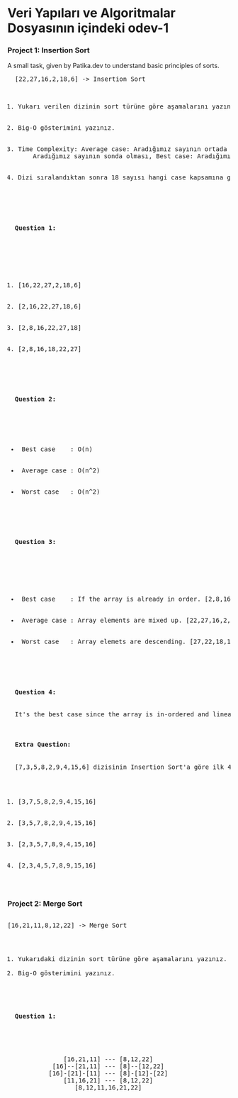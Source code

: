 <h1> Veri Yapıları ve Algoritmalar Dosyasının içindeki odev-1  </h1>

<h3> Project 1: Insertion Sort </h3>
<p>
  A small task, given by Patika.dev to understand basic principles of sorts.
</p>
<pre>
  [22,27,16,2,18,6] -> Insertion Sort
<ol>
    <li>Yukarı verilen dizinin sort türüne göre aşamalarını yazınız.</li>
    <li>Big-O gösterimini yazınız.</li>
    <li>Time Complexity: Average case: Aradığımız sayının ortada olması,Worst case: 
    Aradığımız sayının sonda olması, Best case: Aradığımız sayının dizinin en başında olması.</li>
    <li>Dizi sıralandıktan sonra 18 sayısı hangi case kapsamına girer? Yazınız.</li>
</ol>

<h4>
  Question 1:
  </h4>

<ol>
  <li>[16,22,27,2,18,6]</li>
  <li>[2,16,22,27,18,6]</li>
  <li>[2,8,16,22,27,18]</li>
  <li>[2,8,16,18,22,27]</li>
</ol>

<h4>
  Question 2:
</h4>
  <ul>
  <li> Best case    : O(n)</li>
  <li> Average case : O(n^2)</li>
  <li> Worst case   : O(n^2)</li>
</ul>

<h4>
  Question 3:
</h4>

  <ul>
  <li> Best case    : If the array is already in order. [2,8,16,18,22,27 </li>
  <li> Average case : Array elements are mixed up. [22,27,16,2,18,6] </li>
  <li> Worst case   : Array elemets are descending. [27,22,18,16,8,2]</li>
</ul>

<h4>
  Question 4:
</h4>
  It's the best case since the array is in-ordered and linearly searching accrues.

<h4>
  Extra Question:
</h4>
  [7,3,5,8,2,9,4,15,6] dizisinin Insertion Sort'a göre ilk 4 adımını yazınız.
  <ol>
  <li>[3,7,5,8,2,9,4,15,16]</li>
  <li>[3,5,7,8,2,9,4,15,16]</li>
  <li>[2,3,5,7,8,9,4,15,16]</li>
  <li>[2,3,4,5,7,8,9,15,16]</li>
</ol>
</pre>

<h3> Project 2: Merge Sort </h3>
<pre>
<p>[16,21,11,8,12,22] -> Merge Sort</p>
<ol>
<li>Yukarıdaki dizinin sort türüne göre aşamalarını yazınız.</li>
<li>Big-O gösterimini yazınız.</li>
</ol>
<h4>
  Question 1:
  </h4>
  <pre>
               [16,21,11] --- [8,12,22]
            [16]--[21,11] --- [8]--[12,22]
           [16]-[21]-[11] --- [8]-[12]-[22]
               [11,16,21] --- [8,12,22]
                  [8,12,11,16,21,22]
  </pre>
</pre>
